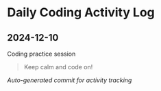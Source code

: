 # Daily Coding Activity Log

## 2024-12-10

Coding practice session

> Keep calm and code on!

*Auto-generated commit for activity tracking*

